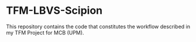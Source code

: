 # TFM-LBVS-Scipion
This repository contains the code that constitutes the workflow described in my TFM Project for MCB (UPM). 
